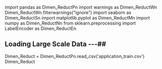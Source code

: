 import pandas as Dimen_ReductPn
import warnings as Dimen_ReductWn
Dimen_ReductWn.filterwarnings("ignore")
import seaborn as Dimen_ReductSn
import matplotlib.pyplot as Dimen_ReductMn
import numpy as Dimen_ReductNn
from sklearn.preprocessing import LabelEncoder as Dimen_ReductEn
## Loading Large Scale Data ---##
Dimen_Reduct = Dimen_ReductPn.read_csv('application_train.csv')
Dimen_Reduct
